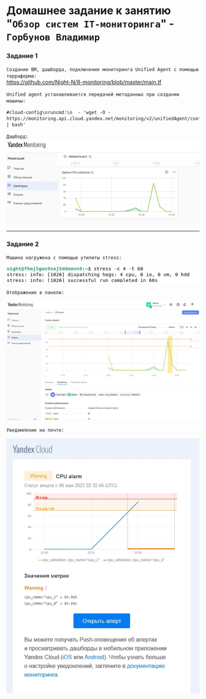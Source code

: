 # Домашнее задание к занятию "`Обзор систем IT-мониторинга`" - `Горбунов Владимир`



### Задание 1

`Создание ВМ, дашборда, подключение мониторинга Unified Agent с помощью терраформа:`\
https://github.com/Night-N/8-monitoring/blob/master/main.tf

`Unified agent устанавливается передачей метаданных при создании машины:`
```
#cloud-config\nruncmd:\n  - 'wget -O - https://monitoring.api.cloud.yandex.net/monitoring/v2/unifiedAgent/config/install.sh | bash'
```
`Дашборд:`
![Название скриншота](https://github.com/Night-N/8-monitoring/blob/master/mon-dashboard.jpg)



---

### Задание 2

`Машина нагружена с помощью утилиты stress:`

![Название скриншота](https://github.com/Night-N/8-monitoring/blob/master/mon-stress.jpg)


`Отображение в панели:`

![Название скриншота](https://github.com/Night-N/8-monitoring/blob/master/mon-alert2.jpg)



`Уведомление на почте:`


![Название скриншота](https://github.com/Night-N/8-monitoring/blob/master/mon-cpu-alert.jpg)

